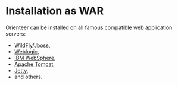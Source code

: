 # Installation as WAR

Orienteer can be installed on all famous compatible web application servers:
  * [WildFly/Jboss](http://wildfly.org/),
  * [Weblogic](https://www.oracle.com/middleware/weblogic/index.html),
  * [IBM WebSphere](http://www-03.ibm.com/software/products/en/appserv-was),
  * [Apache Tomcat](http://tomcat.apache.org/),
  * [Jetty](http://www.eclipse.org/jetty/),
  * and others.

